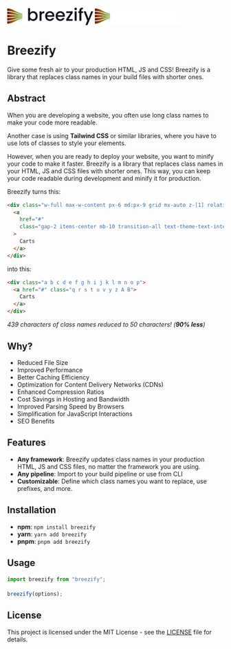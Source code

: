 <img src="./logo_light.svg#gh-light-mode-only" alt="logo" width="200" />
<img src="./logo_dark.svg#gh-dark-mode-only" alt="logo" width="200" />

# Breezify

Give some fresh air to your production HTML, JS and CSS! Breezify is a library that replaces class names in your build files with shorter ones.

## Abstract

When you are developing a website, you often use long class names to make your code more readable. 

Another case is using **Tailwind CSS** or similar libraries, where you have to use lots of classes to style your elements.  

However, when you are ready to deploy your website, you want to minify your code to make it faster. Breezify is a library that replaces class names in your HTML, JS and CSS files with shorter ones. This way, you can keep your code readable during development and minify it for production.

Breezify turns this:

```html
<div class="w-full max-w-content px-6 md:px-9 grid mx-auto z-[1] relative gap-x-6 md:gap-x-10 gap-y-6 md:gap-y-10 grid-cols-1 md:grid-cols-2 justify-items-start items-start">
  <a
    href="#"
    class="gap-2 items-center mb-10 transition-all text-theme-text-interactive dark:text-dark-text-interactive group-hover:text-theme-text-interactive-hover hover:text-theme-text-interactive-hover dark:hover:text-dark-text-interactive-hover dark:group-hover:text-dark-text-interactive-hover"
  >
    Carts
  </a>
</div>
```

into this:

```html
<div class="a b c d e f g h i j k l m n o p">
  <a href="#" class="q r s t u v y z A B">
    Carts
  </a>
</div>
```

_439 characters of class names reduced to 50 characters! (**90% less**)_

## Why?

- Reduced File Size
- Improved Performance
- Better Caching Efficiency
- Optimization for Content Delivery Networks (CDNs)
- Enhanced Compression Ratios
- Cost Savings in Hosting and Bandwidth
- Improved Parsing Speed by Browsers
- Simplification for JavaScript Interactions
- SEO Benefits

## Features

- **Any framework**: Breezify updates class names in your production HTML, JS and CSS files, no matter the framework you are using.
- **Any pipeline**: Import to your build pipeline or use from CLI
- **Customizable**: Define which class names you want to replace, use prefixes, and more.

## Installation

- **npm**: `npm install breezify`
- **yarn**: `yarn add breezify`
- **pnpm**: `pnpm add breezify`

## Usage

```javascript
import breezify from "breezify";

breezify(options);
```

## License

This project is licensed under the MIT License - see the [LICENSE](LICENSE) file for details. 




